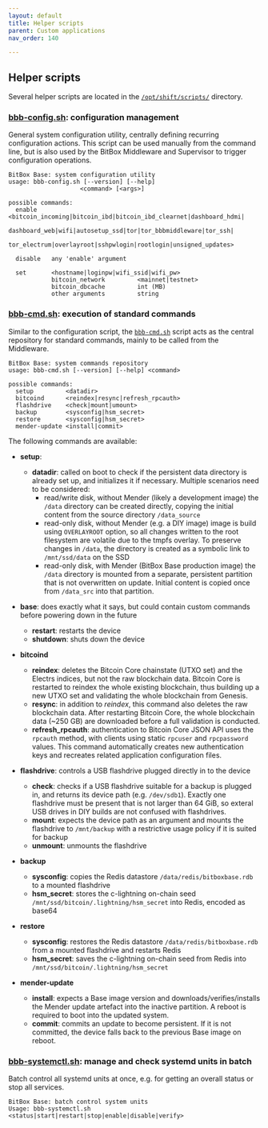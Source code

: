 ```yaml
---
layout: default
title: Helper scripts
parent: Custom applications
nav_order: 140

---
```

## Helper scripts

Several helper scripts are located in the [`/opt/shift/scripts/`](https://github.com/digitalbitbox/bitbox-base/tree/master/armbian/base/scripts) directory.


### [**bbb-config.sh**](https://github.com/digitalbitbox/bitbox-base/blob/master/armbian/base/scripts/bbb-config.sh): configuration management
General system configuration utility, centrally defining recurring configuration actions.
This script can be used manually from the command line, but is also used by the BitBox Middleware and Supervisor to trigger configuration operations.

```
BitBox Base: system configuration utility
usage: bbb-config.sh [--version] [--help]
                    <command> [<args>]

possible commands:
  enable    <bitcoin_incoming|bitcoin_ibd|bitcoin_ibd_clearnet|dashboard_hdmi|
             dashboard_web|wifi|autosetup_ssd|tor|tor_bbbmiddleware|tor_ssh|
             tor_electrum|overlayroot|sshpwlogin|rootlogin|unsigned_updates>

  disable   any 'enable' argument

  set       <hostname|loginpw|wifi_ssid|wifi_pw>
            bitcoin_network         <mainnet|testnet>
            bitcoin_dbcache         int (MB)
            other arguments         string
```

### [**bbb-cmd.sh**](https://github.com/digitalbitbox/bitbox-base/blob/master/armbian/base/scripts/bbb-cmd.sh): execution of standard commands

Similar to the configuration script, the [`bbb-cmd.sh`](https://github.com/digitalbitbox/bitbox-base/blob/master/armbian/base/scripts/bbb-cmd.sh) script acts as the central repository for standard commands, mainly to be called from the Middleware.

```
BitBox Base: system commands repository
usage: bbb-cmd.sh [--version] [--help] <command>

possible commands:
  setup         <datadir>
  bitcoind      <reindex|resync|refresh_rpcauth>
  flashdrive    <check|mount|umount>
  backup        <sysconfig|hsm_secret>
  restore       <sysconfig|hsm_secret>
  mender-update <install|commit>
```

The following commands are available:

* **setup**:
  * **datadir**: called on boot to check if the persistent data directory is already set up, and initializes it if necessary. Multiple scenarios need to be considered:
    * read/write disk, without Mender (likely a development image)
      the `/data` directory can be created directly, copying the initial content from the source directory `/data_source`
    * read-only disk, without Mender (e.g. a DIY image)
      image is build using `OVERLAYROOT` option, so all changes written to the root filesystem are volatile due to the tmpfs overlay. To preserve changes in `/data`, the directory is created as a symbolic link to `/mnt/ssd/data` on the SSD
    * read-only disk, with Mender (BitBox Base production image)
      the `/data` directory is mounted from a separate, persistent partition that is not overwritten on update. Initial content is copied once from `/data_src` into that partition.

* **base**: does exactly what it says, but could contain custom commands before powering down in the future
  * **restart**: restarts the device
  * **shutdown**: shuts down the device

* **bitcoind**
  * **reindex**: deletes the Bitcoin Core chainstate (UTXO set) and the Electrs indices, but not the raw blockchain data. Bitcoin Core is restarted to reindex the whole existing blockchain, thus building up a new UTXO set and validating the whole blockchain from Genesis.
  * **resync**: in addition to *reindex*, this command also deletes the raw blockchain data. After restarting Bitcoin Core, the whole blockchain data (~250 GB) are downloaded before a full validation is conducted.
  * **refresh_rpcauth**: authentication to Bitcoin Core JSON API uses the `rpcauth` method, with clients using static `rpcuser` and `rpcpassword` values. This command automatically creates new authentication keys and recreates related application configuration files.

* **flashdrive**: controls a USB flashdrive plugged directly in to the device
  * **check**: checks if a USB flashdrive suitable for a backup is plugged in, and returns its device path (e.g. `/dev/sdb1`). Exactly one flashdrive must be present that is not larger than 64 GiB, so exteral USB drives in DIY builds are not confused with flashdrives.
  * **mount**: expects the device path as an argument and mounts the flashdrive to `/mnt/backup` with a restrictive usage policy if it is suited for backup
  * **unmount**: unmounts the flashdrive

* **backup**
  * **sysconfig**: copies the Redis datastore `/data/redis/bitboxbase.rdb` to a mounted flashdrive
  * **hsm_secret**: stores the c-lightning on-chain seed `/mnt/ssd/bitcoin/.lightning/hsm_secret` into Redis, encoded as base64

* **restore**
  * **sysconfig**: restores the Redis datastore `/data/redis/bitboxbase.rdb` from a mounted flashdrive and restarts Redis
  * **hsm_secret**: saves the c-lightning on-chain seed from Redis into `/mnt/ssd/bitcoin/.lightning/hsm_secret`

* **mender-update**
  * **install**: expects a Base image version and downloads/verifies/installs the Mender update artefact into the inactive partition. A reboot is required to boot into the updated system.
  * **commit**: commits an update to become persistent. If it is not committed, the device falls back to the previous Base image on reboot.

### [**bbb-systemctl.sh**](https://github.com/digitalbitbox/bitbox-base/blob/master/armbian/base/scripts/bbb-systemctl.sh): manage and check systemd units in batch
Batch control all systemd units at once, e.g. for getting an overall status or stop all services.
```
BitBox Base: batch control system units
Usage: bbb-systemctl.sh <status|start|restart|stop|enable|disable|verify>
```

